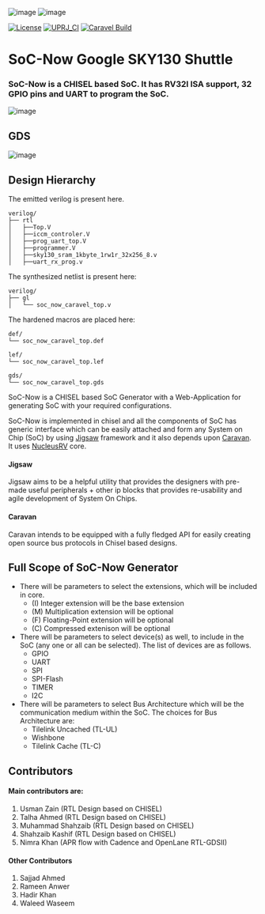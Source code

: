 ![image](https://user-images.githubusercontent.com/52505840/172842944-f172ca37-bd83-4e31-9caf-135a4d89b37c.png#gh-dark-mode-only)
![image](https://user-images.githubusercontent.com/52505840/172843841-d781dc5a-76e0-41a6-96e9-357081b17fa2.png#gh-light-mode-only)


[![License](https://img.shields.io/badge/License-Apache%202.0-blue.svg)](https://opensource.org/licenses/Apache-2.0) [![UPRJ_CI](https://github.com/efabless/caravel_project_example/actions/workflows/user_project_ci.yml/badge.svg)](https://github.com/efabless/caravel_project_example/actions/workflows/user_project_ci.yml) [![Caravel Build](https://github.com/efabless/caravel_project_example/actions/workflows/caravel_build.yml/badge.svg)](https://github.com/efabless/caravel_project_example/actions/workflows/caravel_build.yml)

# SoC-Now Google SKY130 Shuttle
### SoC-Now is a CHISEL based SoC. It has RV32I ISA support, 32 GPIO pins and UART to program the SoC. 
![image](https://user-images.githubusercontent.com/52505840/172834779-152d220e-06a2-4419-8650-636f324d3d3a.png)

## GDS
![image](https://user-images.githubusercontent.com/52505840/172838414-5f9890b0-d31c-49a0-846c-013d76b066c9.png)

## Design Hierarchy
The emitted verilog is present here.
```
verilog/
├── rtl
│   ├──Top.V
│   ├──iccm_controler.V
│   ├──prog_uart_top.V
│   ├──programmer.V
│   ├──sky130_sram_1kbyte_1rw1r_32x256_8.v
│   ├──uart_rx_prog.v

```
The synthesized netlist is present here:
```
verilog/
├── gl
│   └── soc_now_caravel_top.v
```
The hardened macros are placed here:
```
def/
└── soc_now_caravel_top.def
```
```
lef/
└── soc_now_caravel_top.lef
```
```
gds/
└── soc_now_caravel_top.gds
```


SoC-Now is a CHISEL based SoC Generator with a Web-Application for generating SoC with your required configurations.

SoC-Now is implemented in chisel and all the components of SoC has generic interface which can be easily attached and form any System on Chip (SoC) by using [Jigsaw](https://github.com/talha-ahmed-1/jigsaw) framework and it also depends upon [Caravan](https://github.com/merledu/caravan). It uses [NucleusRV](https://github.com/merledu/nucleusrv) core.

#### Jigsaw
Jigsaw aims to be a helpful utility that provides the designers with pre-made useful peripherals + other ip blocks that provides re-usability and agile development of System On Chips.

#### Caravan
Caravan intends to be equipped with a fully fledged API for easily creating open source bus protocols in Chisel based designs.

## Full Scope of SoC-Now Generator
- There will be parameters to select the extensions, which will be included in core.
    - (I) Integer extension will be the base extension
    - (M) Multiplication extension will be optional
    - (F) Floating-Point extension will be optional
    - (C) Compressed extenison will be optional
- There will be parameters to select device(s) as well, to include in the SoC (any one or all can be selected). The list of devices are as follows.
    - GPIO
    - UART
    - SPI
    - SPI-Flash
    - TIMER
    - I2C
- There will be parameters to select Bus Architecture which will be the communication medium within the SoC. The choices for Bus Architecture are:
    - Tilelink Uncached (TL-UL)
    - Wishbone
    - Tilelink Cache (TL-C)

## Contributors
#### Main contributors are:
1. Usman Zain (RTL Design based on CHISEL)
2. Talha Ahmed (RTL Design based on CHISEL)
3. Muhammad Shahzaib (RTL Design based on CHISEL)
4. Shahzaib Kashif (RTL Design based on CHISEL)
5. Nimra Khan (APR flow with Cadence and OpenLane RTL-GDSII)

#### Other Contributors
1. Sajjad Ahmed
2. Rameen Anwer
3. Hadir Khan
4. Waleed Waseem
